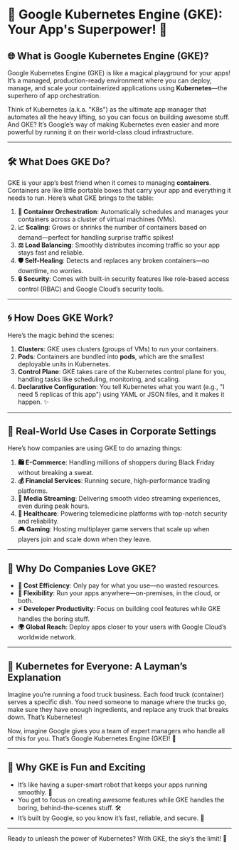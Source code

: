 # 🚀 Google Kubernetes Engine (GKE): Your App's Superpower! 🌟

## 🌐 What is Google Kubernetes Engine (GKE)?

Google Kubernetes Engine (GKE) is like a magical playground for your apps! It’s a managed, production-ready environment where you can deploy, manage, and scale your containerized applications using **Kubernetes**—the superhero of app orchestration. 

Think of Kubernetes (a.k.a. "K8s") as the ultimate app manager that automates all the heavy lifting, so you can focus on building awesome stuff. And GKE? It’s Google’s way of making Kubernetes even easier and more powerful by running it on their world-class cloud infrastructure.

---

## 🛠️ What Does GKE Do?

GKE is your app’s best friend when it comes to managing **containers**. Containers are like little portable boxes that carry your app and everything it needs to run. Here’s what GKE brings to the table:

1. **🤖 Container Orchestration**: Automatically schedules and manages your containers across a cluster of virtual machines (VMs).
2. **📈 Scaling**: Grows or shrinks the number of containers based on demand—perfect for handling surprise traffic spikes!
3. **⚖️ Load Balancing**: Smoothly distributes incoming traffic so your app stays fast and reliable.
4. **🛡️ Self-Healing**: Detects and replaces any broken containers—no downtime, no worries.
5. **🔒 Security**: Comes with built-in security features like role-based access control (RBAC) and Google Cloud’s security tools.

---

## 🌀 How Does GKE Work?

Here’s the magic behind the scenes:

1. **Clusters**: GKE uses clusters (groups of VMs) to run your containers.
2. **Pods**: Containers are bundled into **pods**, which are the smallest deployable units in Kubernetes.
3. **Control Plane**: GKE takes care of the Kubernetes control plane for you, handling tasks like scheduling, monitoring, and scaling.
4. **Declarative Configuration**: You tell Kubernetes what you want (e.g., "I need 5 replicas of this app") using YAML or JSON files, and it makes it happen. ✨

---

## 🏢 Real-World Use Cases in Corporate Settings

Here’s how companies are using GKE to do amazing things:

1. **🛍️ E-Commerce**: Handling millions of shoppers during Black Friday without breaking a sweat.
2. **💰 Financial Services**: Running secure, high-performance trading platforms.
3. **🎥 Media Streaming**: Delivering smooth video streaming experiences, even during peak hours.
4. **🏥 Healthcare**: Powering telemedicine platforms with top-notch security and reliability.
5. **🎮 Gaming**: Hosting multiplayer game servers that scale up when players join and scale down when they leave.

---

## 💖 Why Do Companies Love GKE?

- **💸 Cost Efficiency**: Only pay for what you use—no wasted resources.
- **🌈 Flexibility**: Run your apps anywhere—on-premises, in the cloud, or both.
- **⚡ Developer Productivity**: Focus on building cool features while GKE handles the boring stuff.
- **🌍 Global Reach**: Deploy apps closer to your users with Google Cloud’s worldwide network.

---

## 🍔 Kubernetes for Everyone: A Layman’s Explanation

Imagine you’re running a food truck business. Each food truck (container) serves a specific dish. You need someone to manage where the trucks go, make sure they have enough ingredients, and replace any truck that breaks down. That’s Kubernetes!

Now, imagine Google gives you a team of expert managers who handle all of this for you. That’s Google Kubernetes Engine (GKE)! 🎉

---

## 🎉 Why GKE is Fun and Exciting

- It’s like having a super-smart robot that keeps your apps running smoothly. 🤖
- You get to focus on creating awesome features while GKE handles the boring, behind-the-scenes stuff. 🛠️
- It’s built by Google, so you know it’s fast, reliable, and secure. 🚀

---

Ready to unleash the power of Kubernetes? With GKE, the sky’s the limit! 🌟